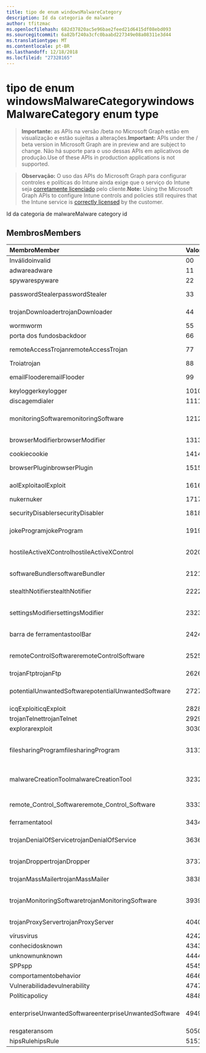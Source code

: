 ```yaml
---
title: tipo de enum windowsMalwareCategory
description: Id da categoria de malware
author: tfitzmac
ms.openlocfilehash: 682d37820ac5e96bae2feed21d6415df08ebd093
ms.sourcegitcommit: 6a82bf240a3cfc0baabd227349e08a08311e3d44
ms.translationtype: MT
ms.contentlocale: pt-BR
ms.lasthandoff: 12/18/2018
ms.locfileid: "27328165"
---
```

# <a name="windowsmalwarecategory-enum-type"></a><span data-ttu-id="3fed5-103">tipo de enum windowsMalwareCategory</span><span class="sxs-lookup"><span data-stu-id="3fed5-103">windowsMalwareCategory enum type</span></span>

> <span data-ttu-id="3fed5-104">**Importante:** as APIs na versão /beta no Microsoft Graph estão em visualização e estão sujeitas a alterações.</span><span class="sxs-lookup"><span data-stu-id="3fed5-104">**Important:** APIs under the / beta version in Microsoft Graph are in preview and are subject to change.</span></span> <span data-ttu-id="3fed5-105">Não há suporte para o uso dessas APIs em aplicativos de produção.</span><span class="sxs-lookup"><span data-stu-id="3fed5-105">Use of these APIs in production applications is not supported.</span></span>

> <span data-ttu-id="3fed5-106">**Observação:** O uso das APIs do Microsoft Graph para configurar controles e políticas do Intune ainda exige que o serviço do Intune seja [corretamente licenciado](https://go.microsoft.com/fwlink/?linkid=839381) pelo cliente.</span><span class="sxs-lookup"><span data-stu-id="3fed5-106">**Note:** Using the Microsoft Graph APIs to configure Intune controls and policies still requires that the Intune service is [correctly licensed](https://go.microsoft.com/fwlink/?linkid=839381) by the customer.</span></span>

<span data-ttu-id="3fed5-107">Id da categoria de malware</span><span class="sxs-lookup"><span data-stu-id="3fed5-107">Malware category id</span></span>
## <a name="members"></a><span data-ttu-id="3fed5-108">Membros</span><span class="sxs-lookup"><span data-stu-id="3fed5-108">Members</span></span>
|<span data-ttu-id="3fed5-109">Membro</span><span class="sxs-lookup"><span data-stu-id="3fed5-109">Member</span></span>|<span data-ttu-id="3fed5-110">Valor</span><span class="sxs-lookup"><span data-stu-id="3fed5-110">Value</span></span>|<span data-ttu-id="3fed5-111">Descrição</span><span class="sxs-lookup"><span data-stu-id="3fed5-111">Description</span></span>|
|:---|:---|:---|
|<span data-ttu-id="3fed5-112">Inválido</span><span class="sxs-lookup"><span data-stu-id="3fed5-112">invalid</span></span>|<span data-ttu-id="3fed5-113">0</span><span class="sxs-lookup"><span data-stu-id="3fed5-113">0</span></span>|<span data-ttu-id="3fed5-114">Invalid</span><span class="sxs-lookup"><span data-stu-id="3fed5-114">Invalid</span></span>|
|<span data-ttu-id="3fed5-115">adware</span><span class="sxs-lookup"><span data-stu-id="3fed5-115">adware</span></span>|<span data-ttu-id="3fed5-116">1</span><span class="sxs-lookup"><span data-stu-id="3fed5-116">1</span></span>|<span data-ttu-id="3fed5-117">Adware</span><span class="sxs-lookup"><span data-stu-id="3fed5-117">Adware</span></span>|
|<span data-ttu-id="3fed5-118">spyware</span><span class="sxs-lookup"><span data-stu-id="3fed5-118">spyware</span></span>|<span data-ttu-id="3fed5-119">2</span><span class="sxs-lookup"><span data-stu-id="3fed5-119">2</span></span>|<span data-ttu-id="3fed5-120">Spyware</span><span class="sxs-lookup"><span data-stu-id="3fed5-120">Spyware</span></span>|
|<span data-ttu-id="3fed5-121">passwordStealer</span><span class="sxs-lookup"><span data-stu-id="3fed5-121">passwordStealer</span></span>|<span data-ttu-id="3fed5-122">3</span><span class="sxs-lookup"><span data-stu-id="3fed5-122">3</span></span>|<span data-ttu-id="3fed5-123">Roubo de senha</span><span class="sxs-lookup"><span data-stu-id="3fed5-123">Password stealer</span></span>|
|<span data-ttu-id="3fed5-124">trojanDownloader</span><span class="sxs-lookup"><span data-stu-id="3fed5-124">trojanDownloader</span></span>|<span data-ttu-id="3fed5-125">4</span><span class="sxs-lookup"><span data-stu-id="3fed5-125">4</span></span>|<span data-ttu-id="3fed5-126">Ferramenta de download Trojan</span><span class="sxs-lookup"><span data-stu-id="3fed5-126">Trojan downloader</span></span>|
|<span data-ttu-id="3fed5-127">worm</span><span class="sxs-lookup"><span data-stu-id="3fed5-127">worm</span></span>|<span data-ttu-id="3fed5-128">5</span><span class="sxs-lookup"><span data-stu-id="3fed5-128">5</span></span>|<span data-ttu-id="3fed5-129">Worm</span><span class="sxs-lookup"><span data-stu-id="3fed5-129">Worm</span></span>|
|<span data-ttu-id="3fed5-130">porta dos fundos</span><span class="sxs-lookup"><span data-stu-id="3fed5-130">backdoor</span></span>|<span data-ttu-id="3fed5-131">6</span><span class="sxs-lookup"><span data-stu-id="3fed5-131">6</span></span>|<span data-ttu-id="3fed5-132">Porta dos fundos</span><span class="sxs-lookup"><span data-stu-id="3fed5-132">Backdoor</span></span>|
|<span data-ttu-id="3fed5-133">remoteAccessTrojan</span><span class="sxs-lookup"><span data-stu-id="3fed5-133">remoteAccessTrojan</span></span>|<span data-ttu-id="3fed5-134">7</span><span class="sxs-lookup"><span data-stu-id="3fed5-134">7</span></span>|<span data-ttu-id="3fed5-135">Acesso remoto Troia</span><span class="sxs-lookup"><span data-stu-id="3fed5-135">Remote access Trojan</span></span>|
|<span data-ttu-id="3fed5-136">Troia</span><span class="sxs-lookup"><span data-stu-id="3fed5-136">trojan</span></span>|<span data-ttu-id="3fed5-137">8</span><span class="sxs-lookup"><span data-stu-id="3fed5-137">8</span></span>|<span data-ttu-id="3fed5-138">Troia</span><span class="sxs-lookup"><span data-stu-id="3fed5-138">Trojan</span></span>|
|<span data-ttu-id="3fed5-139">emailFlooder</span><span class="sxs-lookup"><span data-stu-id="3fed5-139">emailFlooder</span></span>|<span data-ttu-id="3fed5-140">9</span><span class="sxs-lookup"><span data-stu-id="3fed5-140">9</span></span>|<span data-ttu-id="3fed5-141">Por inundação de email</span><span class="sxs-lookup"><span data-stu-id="3fed5-141">Email flooder</span></span>|
|<span data-ttu-id="3fed5-142">keylogger</span><span class="sxs-lookup"><span data-stu-id="3fed5-142">keylogger</span></span>|<span data-ttu-id="3fed5-143">10</span><span class="sxs-lookup"><span data-stu-id="3fed5-143">10</span></span>|<span data-ttu-id="3fed5-144">Keylogger</span><span class="sxs-lookup"><span data-stu-id="3fed5-144">Keylogger</span></span>|
|<span data-ttu-id="3fed5-145">discagem</span><span class="sxs-lookup"><span data-stu-id="3fed5-145">dialer</span></span>|<span data-ttu-id="3fed5-146">11</span><span class="sxs-lookup"><span data-stu-id="3fed5-146">11</span></span>|<span data-ttu-id="3fed5-147">Discagem</span><span class="sxs-lookup"><span data-stu-id="3fed5-147">Dialer</span></span>|
|<span data-ttu-id="3fed5-148">monitoringSoftware</span><span class="sxs-lookup"><span data-stu-id="3fed5-148">monitoringSoftware</span></span>|<span data-ttu-id="3fed5-149">12</span><span class="sxs-lookup"><span data-stu-id="3fed5-149">12</span></span>|<span data-ttu-id="3fed5-150">Software de monitoramento</span><span class="sxs-lookup"><span data-stu-id="3fed5-150">Monitoring software</span></span>|
|<span data-ttu-id="3fed5-151">browserModifier</span><span class="sxs-lookup"><span data-stu-id="3fed5-151">browserModifier</span></span>|<span data-ttu-id="3fed5-152">13</span><span class="sxs-lookup"><span data-stu-id="3fed5-152">13</span></span>|<span data-ttu-id="3fed5-153">Modificador de navegador</span><span class="sxs-lookup"><span data-stu-id="3fed5-153">Browser modifier</span></span>|
|<span data-ttu-id="3fed5-154">cookie</span><span class="sxs-lookup"><span data-stu-id="3fed5-154">cookie</span></span>|<span data-ttu-id="3fed5-155">14</span><span class="sxs-lookup"><span data-stu-id="3fed5-155">14</span></span>|<span data-ttu-id="3fed5-156">Cookie</span><span class="sxs-lookup"><span data-stu-id="3fed5-156">Cookie</span></span>|
|<span data-ttu-id="3fed5-157">browserPlugin</span><span class="sxs-lookup"><span data-stu-id="3fed5-157">browserPlugin</span></span>|<span data-ttu-id="3fed5-158">15</span><span class="sxs-lookup"><span data-stu-id="3fed5-158">15</span></span>|<span data-ttu-id="3fed5-159">Plug-in de navegador</span><span class="sxs-lookup"><span data-stu-id="3fed5-159">Browser plugin</span></span>|
|<span data-ttu-id="3fed5-160">aolExploit</span><span class="sxs-lookup"><span data-stu-id="3fed5-160">aolExploit</span></span>|<span data-ttu-id="3fed5-161">16</span><span class="sxs-lookup"><span data-stu-id="3fed5-161">16</span></span>|<span data-ttu-id="3fed5-162">Exploração de AOL</span><span class="sxs-lookup"><span data-stu-id="3fed5-162">AOL exploit</span></span>|
|<span data-ttu-id="3fed5-163">nuker</span><span class="sxs-lookup"><span data-stu-id="3fed5-163">nuker</span></span>|<span data-ttu-id="3fed5-164">17</span><span class="sxs-lookup"><span data-stu-id="3fed5-164">17</span></span>|<span data-ttu-id="3fed5-165">Nuker</span><span class="sxs-lookup"><span data-stu-id="3fed5-165">Nuker</span></span>|
|<span data-ttu-id="3fed5-166">securityDisabler</span><span class="sxs-lookup"><span data-stu-id="3fed5-166">securityDisabler</span></span>|<span data-ttu-id="3fed5-167">18</span><span class="sxs-lookup"><span data-stu-id="3fed5-167">18</span></span>|<span data-ttu-id="3fed5-168">Desabilitador de segurança</span><span class="sxs-lookup"><span data-stu-id="3fed5-168">Security disabler</span></span>|
|<span data-ttu-id="3fed5-169">jokeProgram</span><span class="sxs-lookup"><span data-stu-id="3fed5-169">jokeProgram</span></span>|<span data-ttu-id="3fed5-170">19</span><span class="sxs-lookup"><span data-stu-id="3fed5-170">19</span></span>|<span data-ttu-id="3fed5-171">Programa joke</span><span class="sxs-lookup"><span data-stu-id="3fed5-171">Joke program</span></span>|
|<span data-ttu-id="3fed5-172">hostileActiveXControl</span><span class="sxs-lookup"><span data-stu-id="3fed5-172">hostileActiveXControl</span></span>|<span data-ttu-id="3fed5-173">20</span><span class="sxs-lookup"><span data-stu-id="3fed5-173">20</span></span>|<span data-ttu-id="3fed5-174">Controle de ActiveX hostil</span><span class="sxs-lookup"><span data-stu-id="3fed5-174">Hostile ActiveX control</span></span>|
|<span data-ttu-id="3fed5-175">softwareBundler</span><span class="sxs-lookup"><span data-stu-id="3fed5-175">softwareBundler</span></span>|<span data-ttu-id="3fed5-176">21</span><span class="sxs-lookup"><span data-stu-id="3fed5-176">21</span></span>|<span data-ttu-id="3fed5-177">Bundler de software</span><span class="sxs-lookup"><span data-stu-id="3fed5-177">Software bundler</span></span>|
|<span data-ttu-id="3fed5-178">stealthNotifier</span><span class="sxs-lookup"><span data-stu-id="3fed5-178">stealthNotifier</span></span>|<span data-ttu-id="3fed5-179">22</span><span class="sxs-lookup"><span data-stu-id="3fed5-179">22</span></span>|<span data-ttu-id="3fed5-180">Modificador oculto</span><span class="sxs-lookup"><span data-stu-id="3fed5-180">Stealth modifier</span></span>|
|<span data-ttu-id="3fed5-181">settingsModifier</span><span class="sxs-lookup"><span data-stu-id="3fed5-181">settingsModifier</span></span>|<span data-ttu-id="3fed5-182">23</span><span class="sxs-lookup"><span data-stu-id="3fed5-182">23</span></span>|<span data-ttu-id="3fed5-183">Modificador de configurações</span><span class="sxs-lookup"><span data-stu-id="3fed5-183">Settings modifier</span></span>|
|<span data-ttu-id="3fed5-184">barra de ferramentas</span><span class="sxs-lookup"><span data-stu-id="3fed5-184">toolBar</span></span>|<span data-ttu-id="3fed5-185">24</span><span class="sxs-lookup"><span data-stu-id="3fed5-185">24</span></span>|<span data-ttu-id="3fed5-186">Barra de ferramentas</span><span class="sxs-lookup"><span data-stu-id="3fed5-186">Toolbar</span></span>|
|<span data-ttu-id="3fed5-187">remoteControlSoftware</span><span class="sxs-lookup"><span data-stu-id="3fed5-187">remoteControlSoftware</span></span>|<span data-ttu-id="3fed5-188">25</span><span class="sxs-lookup"><span data-stu-id="3fed5-188">25</span></span>|<span data-ttu-id="3fed5-189">Software de controle remoto</span><span class="sxs-lookup"><span data-stu-id="3fed5-189">Remote control software</span></span>|
|<span data-ttu-id="3fed5-190">trojanFtp</span><span class="sxs-lookup"><span data-stu-id="3fed5-190">trojanFtp</span></span>|<span data-ttu-id="3fed5-191">26</span><span class="sxs-lookup"><span data-stu-id="3fed5-191">26</span></span>|<span data-ttu-id="3fed5-192">Trojan FTP</span><span class="sxs-lookup"><span data-stu-id="3fed5-192">Trojan FTP</span></span>|
|<span data-ttu-id="3fed5-193">potentialUnwantedSoftware</span><span class="sxs-lookup"><span data-stu-id="3fed5-193">potentialUnwantedSoftware</span></span>|<span data-ttu-id="3fed5-194">27</span><span class="sxs-lookup"><span data-stu-id="3fed5-194">27</span></span>|<span data-ttu-id="3fed5-195">Possíveis softwares indesejados</span><span class="sxs-lookup"><span data-stu-id="3fed5-195">Potential unwanted software</span></span>|
|<span data-ttu-id="3fed5-196">icqExploit</span><span class="sxs-lookup"><span data-stu-id="3fed5-196">icqExploit</span></span>|<span data-ttu-id="3fed5-197">28</span><span class="sxs-lookup"><span data-stu-id="3fed5-197">28</span></span>|<span data-ttu-id="3fed5-198">Exploração ICQ</span><span class="sxs-lookup"><span data-stu-id="3fed5-198">ICQ exploit</span></span>|
|<span data-ttu-id="3fed5-199">trojanTelnet</span><span class="sxs-lookup"><span data-stu-id="3fed5-199">trojanTelnet</span></span>|<span data-ttu-id="3fed5-200">29</span><span class="sxs-lookup"><span data-stu-id="3fed5-200">29</span></span>|<span data-ttu-id="3fed5-201">Telnet Trojan</span><span class="sxs-lookup"><span data-stu-id="3fed5-201">Trojan telnet</span></span>|
|<span data-ttu-id="3fed5-202">explorar</span><span class="sxs-lookup"><span data-stu-id="3fed5-202">exploit</span></span>|<span data-ttu-id="3fed5-203">30</span><span class="sxs-lookup"><span data-stu-id="3fed5-203">30</span></span>|<span data-ttu-id="3fed5-204">Explorar</span><span class="sxs-lookup"><span data-stu-id="3fed5-204">Exploit</span></span>|
|<span data-ttu-id="3fed5-205">filesharingProgram</span><span class="sxs-lookup"><span data-stu-id="3fed5-205">filesharingProgram</span></span>|<span data-ttu-id="3fed5-206">31</span><span class="sxs-lookup"><span data-stu-id="3fed5-206">31</span></span>|<span data-ttu-id="3fed5-207">Programa de compartilhamento de arquivo</span><span class="sxs-lookup"><span data-stu-id="3fed5-207">File sharing program</span></span>|
|<span data-ttu-id="3fed5-208">malwareCreationTool</span><span class="sxs-lookup"><span data-stu-id="3fed5-208">malwareCreationTool</span></span>|<span data-ttu-id="3fed5-209">32</span><span class="sxs-lookup"><span data-stu-id="3fed5-209">32</span></span>|<span data-ttu-id="3fed5-210">Ferramenta de criação de malware</span><span class="sxs-lookup"><span data-stu-id="3fed5-210">Malware creation tool</span></span>|
|<span data-ttu-id="3fed5-211">remote_Control_Software</span><span class="sxs-lookup"><span data-stu-id="3fed5-211">remote_Control_Software</span></span>|<span data-ttu-id="3fed5-212">33</span><span class="sxs-lookup"><span data-stu-id="3fed5-212">33</span></span>|<span data-ttu-id="3fed5-213">Software de controle remoto</span><span class="sxs-lookup"><span data-stu-id="3fed5-213">Remote control software</span></span>|
|<span data-ttu-id="3fed5-214">ferramenta</span><span class="sxs-lookup"><span data-stu-id="3fed5-214">tool</span></span>|<span data-ttu-id="3fed5-215">34</span><span class="sxs-lookup"><span data-stu-id="3fed5-215">34</span></span>|<span data-ttu-id="3fed5-216">Ferramenta</span><span class="sxs-lookup"><span data-stu-id="3fed5-216">Tool</span></span>|
|<span data-ttu-id="3fed5-217">trojanDenialOfService</span><span class="sxs-lookup"><span data-stu-id="3fed5-217">trojanDenialOfService</span></span>|<span data-ttu-id="3fed5-218">36</span><span class="sxs-lookup"><span data-stu-id="3fed5-218">36</span></span>|<span data-ttu-id="3fed5-219">Trojan negação de serviço</span><span class="sxs-lookup"><span data-stu-id="3fed5-219">Trojan denial of service</span></span>|
|<span data-ttu-id="3fed5-220">trojanDropper</span><span class="sxs-lookup"><span data-stu-id="3fed5-220">trojanDropper</span></span>|<span data-ttu-id="3fed5-221">37</span><span class="sxs-lookup"><span data-stu-id="3fed5-221">37</span></span>|<span data-ttu-id="3fed5-222">Instalador Trojan</span><span class="sxs-lookup"><span data-stu-id="3fed5-222">Trojan dropper</span></span>|
|<span data-ttu-id="3fed5-223">trojanMassMailer</span><span class="sxs-lookup"><span data-stu-id="3fed5-223">trojanMassMailer</span></span>|<span data-ttu-id="3fed5-224">38</span><span class="sxs-lookup"><span data-stu-id="3fed5-224">38</span></span>|<span data-ttu-id="3fed5-225">Trojan mailer em massa</span><span class="sxs-lookup"><span data-stu-id="3fed5-225">Trojan mass mailer</span></span>|
|<span data-ttu-id="3fed5-226">trojanMonitoringSoftware</span><span class="sxs-lookup"><span data-stu-id="3fed5-226">trojanMonitoringSoftware</span></span>|<span data-ttu-id="3fed5-227">39</span><span class="sxs-lookup"><span data-stu-id="3fed5-227">39</span></span>|<span data-ttu-id="3fed5-228">Software de monitoramento Trojan</span><span class="sxs-lookup"><span data-stu-id="3fed5-228">Trojan monitoring software</span></span>|
|<span data-ttu-id="3fed5-229">trojanProxyServer</span><span class="sxs-lookup"><span data-stu-id="3fed5-229">trojanProxyServer</span></span>|<span data-ttu-id="3fed5-230">40</span><span class="sxs-lookup"><span data-stu-id="3fed5-230">40</span></span>|<span data-ttu-id="3fed5-231">Servidor proxy Trojan</span><span class="sxs-lookup"><span data-stu-id="3fed5-231">Trojan proxy server</span></span>|
|<span data-ttu-id="3fed5-232">vírus</span><span class="sxs-lookup"><span data-stu-id="3fed5-232">virus</span></span>|<span data-ttu-id="3fed5-233">42</span><span class="sxs-lookup"><span data-stu-id="3fed5-233">42</span></span>|<span data-ttu-id="3fed5-234">Vírus</span><span class="sxs-lookup"><span data-stu-id="3fed5-234">Virus</span></span>|
|<span data-ttu-id="3fed5-235">conhecidos</span><span class="sxs-lookup"><span data-stu-id="3fed5-235">known</span></span>|<span data-ttu-id="3fed5-236">43</span><span class="sxs-lookup"><span data-stu-id="3fed5-236">43</span></span>|<span data-ttu-id="3fed5-237">Conhecidos</span><span class="sxs-lookup"><span data-stu-id="3fed5-237">Known</span></span>|
|<span data-ttu-id="3fed5-238">unknown</span><span class="sxs-lookup"><span data-stu-id="3fed5-238">unknown</span></span>|<span data-ttu-id="3fed5-239">44</span><span class="sxs-lookup"><span data-stu-id="3fed5-239">44</span></span>|<span data-ttu-id="3fed5-240">Desconhecida</span><span class="sxs-lookup"><span data-stu-id="3fed5-240">Unknown</span></span>|
|<span data-ttu-id="3fed5-241">SPP</span><span class="sxs-lookup"><span data-stu-id="3fed5-241">spp</span></span>|<span data-ttu-id="3fed5-242">45</span><span class="sxs-lookup"><span data-stu-id="3fed5-242">45</span></span>|<span data-ttu-id="3fed5-243">SPP</span><span class="sxs-lookup"><span data-stu-id="3fed5-243">SPP</span></span>|
|<span data-ttu-id="3fed5-244">comportamento</span><span class="sxs-lookup"><span data-stu-id="3fed5-244">behavior</span></span>|<span data-ttu-id="3fed5-245">46</span><span class="sxs-lookup"><span data-stu-id="3fed5-245">46</span></span>|<span data-ttu-id="3fed5-246">Comportamento</span><span class="sxs-lookup"><span data-stu-id="3fed5-246">Behavior</span></span>|
|<span data-ttu-id="3fed5-247">Vulnerabilidade</span><span class="sxs-lookup"><span data-stu-id="3fed5-247">vulnerability</span></span>|<span data-ttu-id="3fed5-248">47</span><span class="sxs-lookup"><span data-stu-id="3fed5-248">47</span></span>|<span data-ttu-id="3fed5-249">Vulnerabilidade</span><span class="sxs-lookup"><span data-stu-id="3fed5-249">Vulnerability</span></span>|
|<span data-ttu-id="3fed5-250">Política</span><span class="sxs-lookup"><span data-stu-id="3fed5-250">policy</span></span>|<span data-ttu-id="3fed5-251">48</span><span class="sxs-lookup"><span data-stu-id="3fed5-251">48</span></span>|<span data-ttu-id="3fed5-252">Política</span><span class="sxs-lookup"><span data-stu-id="3fed5-252">Policy</span></span>|
|<span data-ttu-id="3fed5-253">enterpriseUnwantedSoftware</span><span class="sxs-lookup"><span data-stu-id="3fed5-253">enterpriseUnwantedSoftware</span></span>|<span data-ttu-id="3fed5-254">49</span><span class="sxs-lookup"><span data-stu-id="3fed5-254">49</span></span>|<span data-ttu-id="3fed5-255">Enterprise Software indesejado</span><span class="sxs-lookup"><span data-stu-id="3fed5-255">Enterprise Unwanted Software</span></span>|
|<span data-ttu-id="3fed5-256">resgate</span><span class="sxs-lookup"><span data-stu-id="3fed5-256">ransom</span></span>|<span data-ttu-id="3fed5-257">50</span><span class="sxs-lookup"><span data-stu-id="3fed5-257">50</span></span>|<span data-ttu-id="3fed5-258">Resgate</span><span class="sxs-lookup"><span data-stu-id="3fed5-258">Ransom</span></span>|
|<span data-ttu-id="3fed5-259">hipsRule</span><span class="sxs-lookup"><span data-stu-id="3fed5-259">hipsRule</span></span>|<span data-ttu-id="3fed5-260">51</span><span class="sxs-lookup"><span data-stu-id="3fed5-260">51</span></span>|<span data-ttu-id="3fed5-261">Regra de HIPS</span><span class="sxs-lookup"><span data-stu-id="3fed5-261">HIPS Rule</span></span>|





